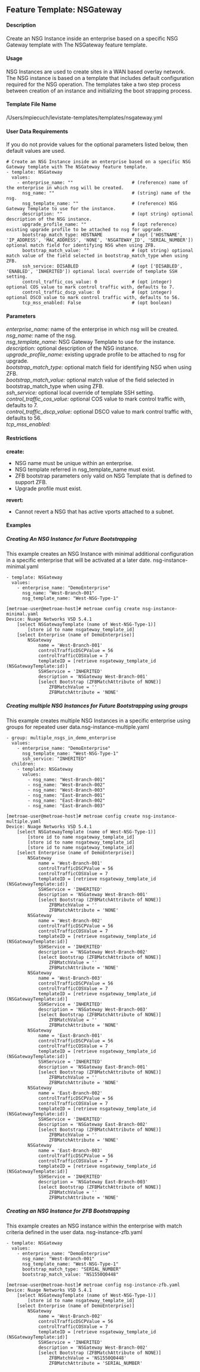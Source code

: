 ## Feature Template: NSGateway
#### Description
Create an NSG Instance inside an enterprise based on a specific NSG Gateway template with The NSGateway feature template.

#### Usage
NSG Instances are used to create sites in a WAN based overlay network. The NSG instance is based on a template that includes default configuration required for the NSG operation. The templates take a two step process between creation of an instance and initializing the boot strapping process.

#### Template File Name
/Users/mpiecuch/levistate-templates/templates/nsgateway.yml

#### User Data Requirements
If you do not provide values for the optional parameters listed below, then default values are used.

```
# Create an NSG Instance inside an enterprise based on a specific NSG Gateway template with The NSGateway feature template.
- template: NSGateway
  values:
    - enterprise_name: ""                      # (reference) name of the enterprise in which nsg will be created.
      nsg_name: ""                             # (string) name of the nsg.
      nsg_template_name: ""                    # (reference) NSG Gateway Template to use for the instance.
      description: ""                          # (opt string) optional description of the NSG instance.
      upgrade_profile_name: ""                 # (opt reference) existing upgrade profile to be attached to nsg for upgrade.
      bootstrap_match_type: HOSTNAME           # (opt ['HOSTNAME', 'IP_ADDRESS', 'MAC_ADDRESS', 'NONE', 'NSGATEWAY_ID', 'SERIAL_NUMBER']) optional match field for identifying NSG when using ZFB.
      bootstrap_match_value: ""                # (opt string) optional match value of the field selected in bootstrap_match_type when using ZFB.
      ssh_service: DISABLED                    # (opt ['DISABLED', 'ENABLED', 'INHERITED']) optional local override of template SSH setting.
      control_traffic_cos_value: 0             # (opt integer) optional COS value to mark control traffic with, defaults to 7.
      control_traffic_dscp_value: 0            # (opt integer) optional DSCO value to mark control traffic with, defaults to 56.
      tcp_mss_enabled: False                   # (opt boolean)

```

#### Parameters
*enterprise_name:* name of the enterprise in which nsg will be created.<br>
*nsg_name:* name of the nsg.<br>
*nsg_template_name:* NSG Gateway Template to use for the instance.<br>
*description:* optional description of the NSG instance.<br>
*upgrade_profile_name:* existing upgrade profile to be attached to nsg for upgrade.<br>
*bootstrap_match_type:* optional match field for identifying NSG when using ZFB.<br>
*bootstrap_match_value:* optional match value of the field selected in bootstrap_match_type when using ZFB.<br>
*ssh_service:* optional local override of template SSH setting.<br>
*control_traffic_cos_value:* optional COS value to mark control traffic with, defaults to 7.<br>
*control_traffic_dscp_value:* optional DSCO value to mark control traffic with, defaults to 56.<br>
*tcp_mss_enabled:* <br>


#### Restrictions
**create:**
* NSG name must be unique within an enterprise.
* NSG template referred in nsg_template_name must exist.
* ZFB bootstrap parameters only valid on NSG Template that is defined to support ZFB.
* Upgrade profile must exist.

**revert:**
* Cannot revert a NSG that has active vports attached to a subnet.

#### Examples

##### Creating An NSG Instance for Future Bootstrapping
This example creates an NSG Instance with minimal additional configuration in a specific enterprise that will be activated at a later date.  nsg-instance-minimal.yaml
```
- template: NSGateway
  values:
    - enterprise_name: "DemoEnterprise"
      nsg_name: "West-Branch-001"
      nsg_template_name: "West-NSG-Type-1"

```
```
[metroae-user@metroae-host]# metroae config create nsg-instance-minimal.yaml
Device: Nuage Networks VSD 5.4.1
    [select NSGatewayTemplate (name of West-NSG-Type-1)]
        [store id to name nsgateway_template_id]
    [select Enterprise (name of DemoEnterprise)]
        NSGateway
            name = 'West-Branch-001'
            controlTrafficDSCPValue = 56
            controlTrafficCOSValue = 7
            templateID = [retrieve nsgateway_template_id (NSGatewayTemplate:id)]
            SSHService = 'INHERITED'
            description = 'NSGateway West-Branch-001'
            [select Bootstrap (ZFBMatchAttribute of NONE)]
                ZFBMatchValue = ''
                ZFBMatchAttribute = 'NONE'

```

##### Creating multiple NSG Instances for Future Bootstrapping using groups
This example creates multiple NSG Instances in a specific enterprise using groups for repeated user data.nsg-instance-multiple.yaml
```
- group: multiple_nsgs_in_demo_enterprise
  values:
    - enterprise_name: "DemoEnterprise"
      nsg_template_name: "West-NSG-Type-1"
      ssh_service: "INHERITED"
  children:
    - template: NSGateway
      values:
        - nsg_name: "West-Branch-001"
        - nsg_name: "West-Branch-002"
        - nsg_name: "West-Branch-003"
        - nsg_name: "East-Branch-001"
        - nsg_name: "East-Branch-002"
        - nsg_name: "East-Branch-003"

```
```
[metroae-user@metroae-host]# metroae config create nsg-instance-multiple.yaml
Device: Nuage Networks VSD 5.4.1
    [select NSGatewayTemplate (name of West-NSG-Type-1)]
        [store id to name nsgateway_template_id]
        [store id to name nsgateway_template_id]
        [store id to name nsgateway_template_id]
    [select Enterprise (name of DemoEnterprise)]
        NSGateway
            name = 'West-Branch-001'
            controlTrafficDSCPValue = 56
            controlTrafficCOSValue = 7
            templateID = [retrieve nsgateway_template_id (NSGatewayTemplate:id)]
            SSHService = 'INHERITED'
            description = 'NSGateway West-Branch-001'
            [select Bootstrap (ZFBMatchAttribute of NONE)]
                ZFBMatchValue = ''
                ZFBMatchAttribute = 'NONE'
        NSGateway
            name = 'West-Branch-002'
            controlTrafficDSCPValue = 56
            controlTrafficCOSValue = 7
            templateID = [retrieve nsgateway_template_id (NSGatewayTemplate:id)]
            SSHService = 'INHERITED'
            description = 'NSGateway West-Branch-002'
            [select Bootstrap (ZFBMatchAttribute of NONE)]
                ZFBMatchValue = ''
                ZFBMatchAttribute = 'NONE'
        NSGateway
            name = 'West-Branch-003'
            controlTrafficDSCPValue = 56
            controlTrafficCOSValue = 7
            templateID = [retrieve nsgateway_template_id (NSGatewayTemplate:id)]
            SSHService = 'INHERITED'
            description = 'NSGateway West-Branch-003'
            [select Bootstrap (ZFBMatchAttribute of NONE)]
                ZFBMatchValue = ''
                ZFBMatchAttribute = 'NONE'
        NSGateway
            name = 'East-Branch-001'
            controlTrafficDSCPValue = 56
            controlTrafficCOSValue = 7
            templateID = [retrieve nsgateway_template_id (NSGatewayTemplate:id)]
            SSHService = 'INHERITED'
            description = 'NSGateway East-Branch-001'
            [select Bootstrap (ZFBMatchAttribute of NONE)]
                ZFBMatchValue = ''
                ZFBMatchAttribute = 'NONE'
        NSGateway
            name = 'East-Branch-002'
            controlTrafficDSCPValue = 56
            controlTrafficCOSValue = 7
            templateID = [retrieve nsgateway_template_id (NSGatewayTemplate:id)]
            SSHService = 'INHERITED'
            description = 'NSGateway East-Branch-002'
            [select Bootstrap (ZFBMatchAttribute of NONE)]
                ZFBMatchValue = ''
                ZFBMatchAttribute = 'NONE'
        NSGateway
            name = 'East-Branch-003'
            controlTrafficDSCPValue = 56
            controlTrafficCOSValue = 7
            templateID = [retrieve nsgateway_template_id (NSGatewayTemplate:id)]
            SSHService = 'INHERITED'
            description = 'NSGateway East-Branch-003'
            [select Bootstrap (ZFBMatchAttribute of NONE)]
                ZFBMatchValue = ''
                ZFBMatchAttribute = 'NONE'

```

##### Creating an NSG Instance for ZFB Bootstrapping
This example creates an NSG instance within the enterprise with match criteria defined in the user data.  nsg-instance-zfb.yaml
```
- template: NSGateway
  values:
    - enterprise_name: "DemoEnterprise"
      nsg_name: "West-Branch-001"
      nsg_template_name: "West-NSG-Type-1"
      bootstrap_match_type: "SERIAL_NUMBER"
      bootstrap_match_value: "NS1550Q0448"

```
```
[metroae-user@metroae-host]# metroae config nsg-instance-zfb.yaml
Device: Nuage Networks VSD 5.4.1
    [select NSGatewayTemplate (name of West-NSG-Type-1)]
        [store id to name nsgateway_template_id]
    [select Enterprise (name of DemoEnterprise)]
        NSGateway
            name = 'West-Branch-002'
            controlTrafficDSCPValue = 56
            controlTrafficCOSValue = 7
            templateID = [retrieve nsgateway_template_id (NSGatewayTemplate:id)]
            SSHService = 'INHERITED'
            description = 'NSGateway West-Branch-002'
            [select Bootstrap (ZFBMatchAttribute of NONE)]
                ZFBMatchValue = 'NS1550Q0448'
                ZFBMatchAttribute = 'SERIAL_NUMBER'

```
